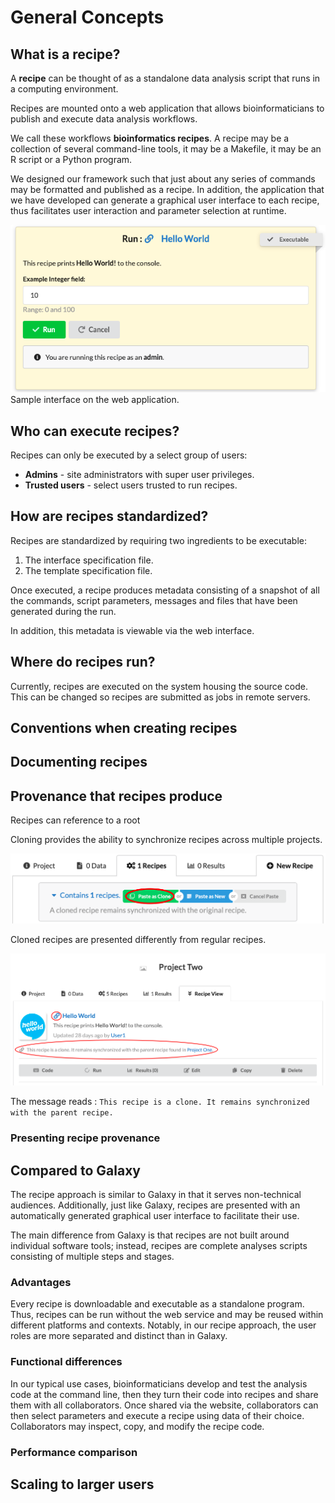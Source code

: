 # General Concepts

## What is a recipe?


A **recipe** can be thought of as a standalone data analysis script that runs in a computing environment.

Recipes are mounted onto a web application that allows bioinformaticians to publish and execute data analysis workflows. 

We call these workflows **bioinformatics recipes**.   A recipe may be a collection of several command-line tools, it may be a Makefile, it may be an R script or a Python program.  

We designed our framework such that just about any series of commands may be formatted and published as a recipe. In addition, the application that we have developed can generate a graphical user interface to each recipe, thus facilitates user interaction and parameter selection at runtime.

![](images/recipe-run.png)
 Sample interface on the web application.

## Who can execute recipes?

Recipes can only be executed by a select group of users:
- **Admins** - site administrators with super user privileges.
- **Trusted users** - select users trusted to run recipes. 


## How are recipes standardized?


Recipes are standardized by requiring two ingredients to be executable:
1. The interface specification file.
2. The template specification file.

Once executed, a recipe produces metadata consisting of a snapshot of all the 
commands, script parameters, messages and files that have been generated during the run.

In addition, this metadata is viewable via the web interface.


## Where do recipes run?

Currently, recipes are executed on the system housing the source code. 
This can be changed so recipes are submitted as jobs in remote servers.  


## Conventions when creating recipes


## Documenting recipes


## Provenance that recipes produce

Recipes can reference to a root  

Cloning provides the ability to synchronize recipes across multiple projects.  

![](images/cloning.png)


Cloned recipes are presented differently from regular recipes.

![](images/cloned-view.png)

The message reads : `This recipe is a clone. It remains synchronized with the parent recipe.`


### Presenting recipe provenance 



## Compared to Galaxy
The recipe approach is similar to Galaxy in that it serves non-technical audiences. 
Additionally, just like Galaxy, recipes are presented with an automatically generated graphical user interface to facilitate their use. 

The main difference from Galaxy is that recipes are not built around individual software tools; instead, 
recipes are complete analyses scripts consisting of multiple steps and stages. 


### Advantages 
Every recipe is downloadable and executable as a standalone program.
Thus, recipes can be run without the web service and may be reused within different platforms and contexts. 
Notably, in our recipe approach, the user roles are more separated and distinct than in Galaxy.


### Functional differences
In our typical use cases, bioinformaticians develop and test the analysis code at the command line, then they turn their code into recipes and share them with all collaborators. 
Once shared via the website, collaborators can then select parameters and execute a recipe using data of their choice. 
Collaborators may inspect, copy, and modify the recipe code.


### Performance comparison 


## Scaling to larger users




